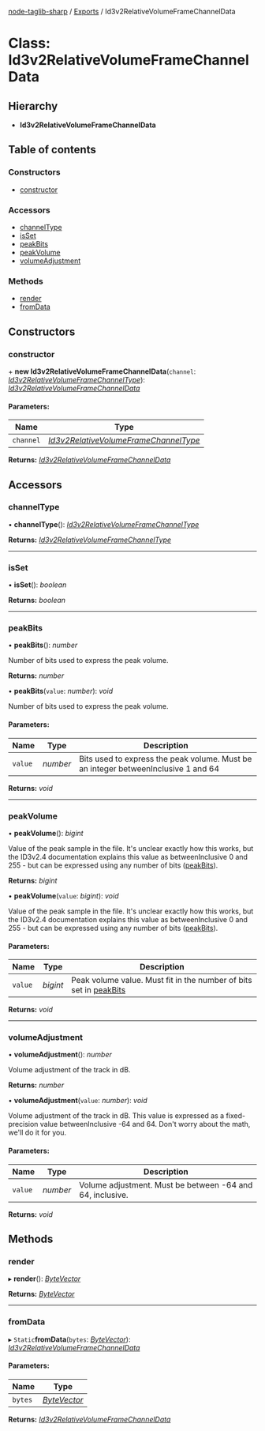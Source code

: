 [node-taglib-sharp](../README.md) / [Exports](../modules.md) / Id3v2RelativeVolumeFrameChannelData

# Class: Id3v2RelativeVolumeFrameChannelData

## Hierarchy

* **Id3v2RelativeVolumeFrameChannelData**

## Table of contents

### Constructors

- [constructor](id3v2relativevolumeframechanneldata.md#constructor)

### Accessors

- [channelType](id3v2relativevolumeframechanneldata.md#channeltype)
- [isSet](id3v2relativevolumeframechanneldata.md#isset)
- [peakBits](id3v2relativevolumeframechanneldata.md#peakbits)
- [peakVolume](id3v2relativevolumeframechanneldata.md#peakvolume)
- [volumeAdjustment](id3v2relativevolumeframechanneldata.md#volumeadjustment)

### Methods

- [render](id3v2relativevolumeframechanneldata.md#render)
- [fromData](id3v2relativevolumeframechanneldata.md#fromdata)

## Constructors

### constructor

\+ **new Id3v2RelativeVolumeFrameChannelData**(`channel`: [*Id3v2RelativeVolumeFrameChannelType*](../enums/id3v2relativevolumeframechanneltype.md)): [*Id3v2RelativeVolumeFrameChannelData*](id3v2relativevolumeframechanneldata.md)

#### Parameters:

Name | Type |
------ | ------ |
`channel` | [*Id3v2RelativeVolumeFrameChannelType*](../enums/id3v2relativevolumeframechanneltype.md) |

**Returns:** [*Id3v2RelativeVolumeFrameChannelData*](id3v2relativevolumeframechanneldata.md)

## Accessors

### channelType

• **channelType**(): [*Id3v2RelativeVolumeFrameChannelType*](../enums/id3v2relativevolumeframechanneltype.md)

**Returns:** [*Id3v2RelativeVolumeFrameChannelType*](../enums/id3v2relativevolumeframechanneltype.md)

___

### isSet

• **isSet**(): *boolean*

**Returns:** *boolean*

___

### peakBits

• **peakBits**(): *number*

Number of bits used to express the peak volume.

**Returns:** *number*

• **peakBits**(`value`: *number*): *void*

Number of bits used to express the peak volume.

#### Parameters:

Name | Type | Description |
------ | ------ | ------ |
`value` | *number* | Bits used to express the peak volume. Must be an integer betweenInclusive 1 and 64    |

**Returns:** *void*

___

### peakVolume

• **peakVolume**(): *bigint*

Value of the peak sample in the file. It's unclear exactly how this works, but the ID3v2.4
documentation explains this value as betweenInclusive 0 and 255 - but can be expressed using any
number of bits ([peakBits](id3v2relativevolumeframechanneldata.md#peakbits)).

**Returns:** *bigint*

• **peakVolume**(`value`: *bigint*): *void*

Value of the peak sample in the file. It's unclear exactly how this works, but the ID3v2.4
documentation explains this value as betweenInclusive 0 and 255 - but can be expressed using any
number of bits ([peakBits](id3v2relativevolumeframechanneldata.md#peakbits)).

#### Parameters:

Name | Type | Description |
------ | ------ | ------ |
`value` | *bigint* | Peak volume value. Must fit in the number of bits set in [peakBits](id3v2relativevolumeframechanneldata.md#peakbits)    |

**Returns:** *void*

___

### volumeAdjustment

• **volumeAdjustment**(): *number*

Volume adjustment of the track in dB.

**Returns:** *number*

• **volumeAdjustment**(`value`: *number*): *void*

Volume adjustment of the track in dB. This value is expressed as a fixed-precision value
betweenInclusive -64 and 64. Don't worry about the math, we'll do it for you.

#### Parameters:

Name | Type | Description |
------ | ------ | ------ |
`value` | *number* | Volume adjustment. Must be between -64 and 64, inclusive.    |

**Returns:** *void*

## Methods

### render

▸ **render**(): [*ByteVector*](bytevector.md)

**Returns:** [*ByteVector*](bytevector.md)

___

### fromData

▸ `Static`**fromData**(`bytes`: [*ByteVector*](bytevector.md)): [*Id3v2RelativeVolumeFrameChannelData*](id3v2relativevolumeframechanneldata.md)

#### Parameters:

Name | Type |
------ | ------ |
`bytes` | [*ByteVector*](bytevector.md) |

**Returns:** [*Id3v2RelativeVolumeFrameChannelData*](id3v2relativevolumeframechanneldata.md)
